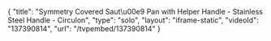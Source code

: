 {
    "title": "Symmetry Covered Saut\u00e9 Pan with Helper Handle - Stainless Steel Handle - Circulon",
    "type": "solo",
    "layout": "iframe-static",
    "videoId": "137390814",
    "url": "\/tvpembed\/137390814"
}